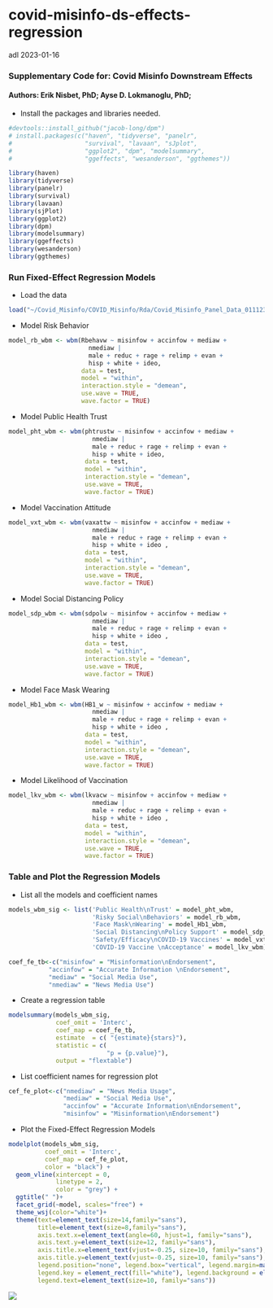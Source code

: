 covid-misinfo-ds-effects-regression
================
adl
2023-01-16

### Supplementary Code for: Covid Misinfo Downstream Effects

#### Authors: Erik Nisbet, PhD; Ayse D. Lokmanoglu, PhD;

- Install the packages and libraries needed.

``` r
#devtools::install_github("jacob-long/dpm")
# install.packages(c("haven", "tidyverse", "panelr", 
#                    "survival", "lavaan", "sJplot",
#                    "ggplot2", "dpm", "modelsummary",
#                    "ggeffects", "wesanderson", "ggthemes"))

library(haven)
library(tidyverse)        
library(panelr)           
library(survival)
library(lavaan)
library(sjPlot)
library(ggplot2)
library(dpm)
library(modelsummary)
library(ggeffects)
library(wesanderson)
library(ggthemes)
```

### Run Fixed-Effect Regression Models

- Load the data

``` r
load("~/Covid_Misinfo/COVID_Misinfo/Rda/Covid_Misinfo_Panel_Data_011123.Rda")
```

- Model Risk Behavior

``` r
model_rb_wbm <- wbm(Rbehavw ~ misinfow + accinfow + mediaw +
                      nmediaw |
                      male + reduc + rage + relimp + evan + 
                      hisp + white + ideo, 
                    data = test, 
                    model = "within",
                    interaction.style = "demean",
                    use.wave = TRUE,
                    wave.factor = TRUE)
```

- Model Public Health Trust

``` r
model_pht_wbm <- wbm(phtrustw ~ misinfow + accinfow + mediaw +
                       nmediaw | 
                       male + reduc + rage + relimp + evan + 
                       hisp + white + ideo, 
                     data = test, 
                     model = "within",
                     interaction.style = "demean",
                     use.wave = TRUE,
                     wave.factor = TRUE)
```

- Model Vaccination Attitude

``` r
model_vxt_wbm <- wbm(vaxattw ~ misinfow + accinfow + mediaw +
                       nmediaw |
                       male + reduc + rage + relimp + evan + 
                       hisp + white + ideo , 
                     data = test, 
                     model = "within",
                     interaction.style = "demean",
                     use.wave = TRUE,
                     wave.factor = TRUE)
```

- Model Social Distancing Policy

``` r
model_sdp_wbm <- wbm(sdpolw ~ misinfow + accinfow + mediaw +
                       nmediaw |
                       male + reduc + rage + relimp + evan + 
                       hisp + white + ideo , 
                     data = test, 
                     model = "within",
                     interaction.style = "demean",
                     use.wave = TRUE,
                     wave.factor = TRUE)
```

- Model Face Mask Wearing

``` r
model_Hb1_wbm <- wbm(HB1_w ~ misinfow + accinfow + mediaw + 
                       nmediaw |
                       male + reduc + rage + relimp + evan + 
                       hisp + white + ideo , 
                     data = test, 
                     model = "within",
                     interaction.style = "demean",
                     use.wave = TRUE,
                     wave.factor = TRUE)
```

- Model Likelihood of Vaccination

``` r
model_lkv_wbm <- wbm(lkvacw ~ misinfow + accinfow + mediaw +
                       nmediaw |
                       male + reduc + rage + relimp + evan + 
                       hisp + white + ideo , 
                     data = test, 
                     model = "within",
                     interaction.style = "demean",
                     use.wave = TRUE,
                     wave.factor = TRUE)
```

### Table and Plot the Regression Models

- List all the models and coefficient names

``` r
models_wbm_sig <- list('Public Health\nTrust' = model_pht_wbm,
                       'Risky Social\nBehaviors' = model_rb_wbm, 
                       'Face Mask\nWearing' = model_Hb1_wbm,
                       'Social Distancing\nPolicy Support' = model_sdp_wbm,
                       'Safety/Efficacy\nCOVID-19 Vaccines' = model_vxt_wbm,
                       'COVID-19 Vaccine \nAcceptance' = model_lkv_wbm)

coef_fe_tb<-c("misinfow" = "Misinformation\nEndorsement", 
           "accinfow" = "Accurate Information \nEndorsement",
           "mediaw" = "Social Media Use",
           "nmediaw" = "News Media Use")
```

- Create a regression table

``` r
modelsummary(models_wbm_sig,
             coef_omit = 'Interc',
             coef_map = coef_fe_tb,
             estimate  = c( "{estimate}{stars}"),
             statistic = c( 
                           "p = {p.value}"),
             output = "flextable")
```

- List coefficient names for regression plot

``` r
cef_fe_plot<-c("nmediaw" = "News Media Usage",
               "mediaw" = "Social Media Use",
               "accinfow" = "Accurate Information\nEndorsement",
               "misinfow" = "Misinformation\nEndorsement")
```

- Plot the Fixed-Effect Regression Models

``` r
modelplot(models_wbm_sig,
          coef_omit = 'Interc',
          coef_map = cef_fe_plot,
          color = "black") + 
  geom_vline(xintercept = 0, 
             linetype = 2,
             color = "grey") +
  ggtitle(" ")+
  facet_grid(~model, scales="free") +
  theme_wsj(color="white")+
  theme(text=element_text(size=14,family="sans"),
        title=element_text(size=8,family="sans"),
        axis.text.x=element_text(angle=60, hjust=1, family="sans"),
        axis.text.y=element_text(size=12, family="sans"),
        axis.title.x=element_text(vjust=-0.25, size=10, family="sans"),
        axis.title.y=element_text(vjust=-0.25, size=10, family="sans"),
        legend.position="none", legend.box="vertical", legend.margin=margin(),
        legend.key = element_rect(fill="white"), legend.background = element_rect(fill=NA),
        legend.text=element_text(size=10, family="sans")) 
```

![](covid-misinfo-downstream-effects-feregression_files/figure-gfm/plot-models-1.png)<!-- -->
